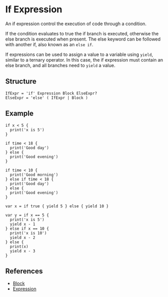 # If Expression

An if expression control the execution of code through a condition.

If the condition evaluates to true the if branch is executed, otherwise the else branch is executed when present. The else keyword can be followed with another if, also known as an `else if`.

If expressions can be used to assign a value to a variable using `yield`, similar to a ternary operator. In this case, the if expression must contain an else branch, and all branches need to `yield` a value.

## Structure

```grammar
IfExpr = 'if' Expression Block ElseExpr?
ElseExpr = 'else' ( IfExpr | Block )
```

## Example

```syntek
if x < 5 {
  print('x is 5')
}

if time < 18 {
  print('Good day')
} else {
  print('Good evening')
}

if time < 10 {
  print('Good morning')
} else if time < 18 {
  print('Good day')
} else {
  print('Good evening')
}

var x = if true { yield 5 } else { yield 10 }

var y = if x == 5 {
  print('x is 5')
  yield x - 1
} else if x == 10 {
  print('x is 10')
  yield x - 2
} else {
  print(x)
  yield x - 3
}
```

## References

- [Block](/spec/grammar/syntactic/#block)
- [Expression](/spec/grammar/syntactic/expressions/)

